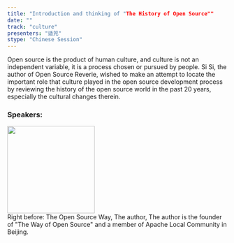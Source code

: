 ```yaml
---
title: "Introduction and thinking of "The History of Open Source""
date: "" 
track: "culture"
presenters: "适兕"
stype: "Chinese Session"
---
```

Open source is the product of human culture, and culture is not an independent variable, it is a process chosen or pursued by people. Si Si, the author of Open Source Reverie, wished to make an attempt to locate the important role that culture played in the open source development process by reviewing the history of the open source world in the past 20 years, especially the cultural changes therein.
 ### Speakers: 
 <img src="images/speaker/1101.png" width="200" /><br>Right before: The Open Source Way, The author, The author is the founder of "The Way of Open Source" and a member of Apache Local Community in Beijing.
 